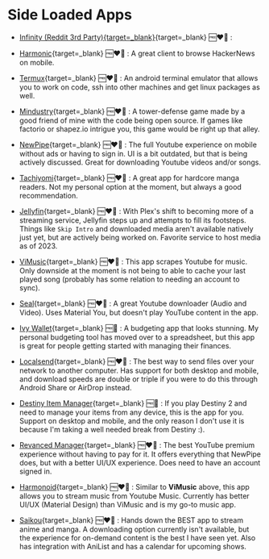 # Side Loaded Apps

- [Infinity (Reddit 3rd Party){target=_blank}](https://github.com/Docile-Alligator/Infinity-For-Reddit){target=_blank} 🆓❤️‍🔥 :

- [Harmonic](https://github.com/SimonHalvdansson/Harmonic-HN){target=_blank} 🆓❤️‍🔥 : A great client to browse HackerNews on mobile.

- [Termux](https://termux.dev/en/){target=_blank} 🆓❤️‍🔥 : An android terminal emulator that allows you to work on code, ssh into other machines and get linux packages as well. 

- [Mindustry](https://mindustrygame.github.io/){target=_blank} 🆓❤️‍🔥 : A tower-defense game made by a good friend of mine with the code being open source. If games like factorio or shapez.io intrigue you, this game would be right up that alley. 

- [NewPipe](https://newpipe.net/){target=_blank} 🆓❤️‍🔥 : The full Youtube experience on mobile without ads or having to sign in. UI is a bit outdated, but that is being actively discussed. Great for downloading Youtube videos and/or songs. 

- [Tachiyomi](https://tachiyomi.org/){target=_blank} 🆓❤️‍🔥 : A great app for hardcore manga readers. Not my personal option at the moment, but always a good recommendation. 

- [Jellyfin](https://jellyfin.org/){target=_blank} 🆓❤️‍🔥 : With Plex's shift to becoming more of a streaming service, Jellyfin steps up and attempts to fill its footsteps. Things like `Skip Intro` and downloaded media aren't available natively just yet, but are actively being worked on. Favorite service to host media as of 2023.

- [ViMusic](https://github.com/vfsfitvnm/ViMusic){target=_blank} 🆓❤️‍🔥 : This app scrapes Youtube for music. Only downside at the moment is not being to able to cache your last played song (probably has some relation to needing an account to sync).

- [Seal](https://github.com/JunkFood02/Seal){target=_blank} 🆓❤️‍🔥 : A great Youtube downloader (Audio and Video). Uses Material You, but doesn't play YouTube content in the app. 

- [Ivy Wallet](https://github.com/Ivy-Apps/ivy-wallet){target=_blank} 🆓🤔 : A budgeting app that looks stunning. My personal budgeting tool has moved over to a spreadsheet, but this app is great for people getting started with managing their finances. 

- [Localsend](https://localsend.org/#/){target=_blank} 🆓❤️‍🔥 : The best way to send files over your network to another computer. Has support for both desktop and mobile, and download speeds are double or triple if you were to do this through Android Share or AirDrop instead. 

- [Destiny Item Manager](https://destinyitemmanager.com/){target=_blank} 🆓🤔 : If you play Destiny 2 and need to manage your items from any device, this is the app for you. Support on desktop and mobile, and the only reason I don't use it is because I'm taking a well needed break from Destiny :).

- [Revanced Manager](https://revanced.app/){target=_blank} 🆓❤️‍🔥 : The best YouTube premium experience without having to pay for it. It offers everything that NewPipe does, but with a better UI/UX experience. Does need to have an account signed in.

- [Harmonoid](https://harmonoid.com/){target=_blank} 🆓❤️‍🔥 : Similar to **ViMusic** above, this app allows you to stream music from Youtube Music. Currently has better UI/UX (Material Design) than ViMusic and is my go-to music app. 

- [Saikou](https://github.com/saikou-app/saikou){target=_blank} 🆓❤️‍🔥 : Hands down the BEST app to stream anime and manga. A downloading option currently isn't available, but the experience for on-demand content is the best I have seen yet. Also has integration with AniList and has a calendar for upcoming shows. 